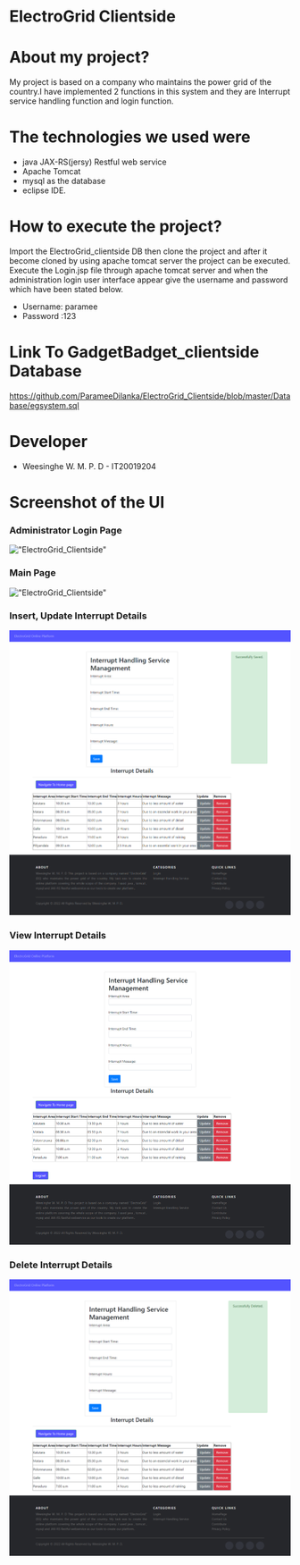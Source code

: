 # ElectroGrid Clientside 

# About my project?
My project is based on a company who maintains the power grid of the country.I have implemented 2 functions in this system and they are Interrupt service handling function and login function.

#  The technologies we used were
-  java JAX-RS(jersy) Restful web service  
-  Apache  Tomcat  
-  mysql as the database 
-  eclipse IDE.


# How to execute the project?
Import the ElectroGrid_clientside DB then clone the project and after it become cloned by using apache tomcat server the project can be executed. Execute the Login.jsp file through apache tomcat server and when the administration login user interface appear give the username and password which have been stated below.

-  Username: paramee
-  Password :123

#  Link  To GadgetBadget_clientside Database
https://github.com/ParameeDilanka/ElectroGrid_Clientside/blob/master/Database/egsystem.sql


#  Developer

-  Weesinghe W. M. P. D         - IT20019204


# Screenshot of the UI

<h3>Administrator Login Page</h3>

!["ElectroGrid_Clientside"](https://res.cloudinary.com/dyelytpla/image/upload/v1652511260/My%20apps/Login_page_virutu.png "ElectroGrid_Clientside")

<h3>Main Page</h3>

!["ElectroGrid_Clientside"](https://res.cloudinary.com/dyelytpla/image/upload/v1652511286/My%20apps/Main_Page_zemdc9.png "ElectroGrid_Clientside")

<h3>Insert, Update Interrupt Details</h3>

!["ElectroGrid_Clientside"](https://github.com/ParameeDilanka/ElectroGrid_Clientside/blob/master/UI/Insert%2C%20Update%20Interrupt%20Details..png "ElectroGrid_Clientside")

<h3>View Interrupt Details</h3>

!["ElectroGrid_Clientside"](https://github.com/ParameeDilanka/ElectroGrid_Clientside/blob/master/UI/View%20Interrupt%20Details.png "ElectroGrid_Clientside")

<h3>Delete Interrupt Details</h3>

!["ElectroGrid_Clientside"](https://github.com/ParameeDilanka/ElectroGrid_Clientside/blob/master/UI/Delete%20Interrupt%20Details.png "ElectroGrid_Clientside")
